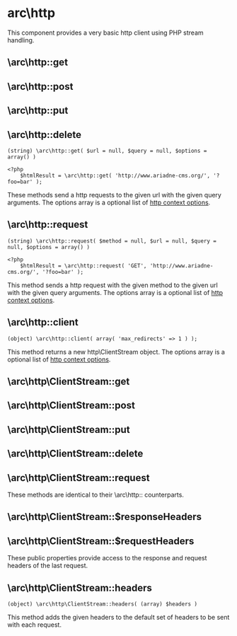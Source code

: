 # arc\http

This component provides a very basic http client using PHP stream handling.

\arc\http::get
--------------------
\arc\http::post
--------------------
\arc\http::put
--------------------
\arc\http::delete
--------------------
    (string) \arc\http::get( $url = null, $query = null, $options = array() )

    <?php
        $htmlResult = \arc\http::get( 'http://www.ariadne-cms.org/', '?foo=bar' );

These methods send a http requests to the given url with the given query arguments. 
The options array is a optional list of [http context options](http://www.php.net/manual/en/context.http.php).


\arc\http::request
--------------------
    (string) \arc\http::request( $method = null, $url = null, $query = null, $options = array() )

    <?php
        $htmlResult = \arc\http::request( 'GET', 'http://www.ariadne-cms.org/', '?foo=bar' );

This method sends a http request with the given method to the given url with the given query arguments.
The options array is a optional list of [http context options](http://www.php.net/manual/en/context.http.php).

\arc\http::client
-------------------
    (object) \arc\http::client( array( 'max_redirects' => 1 ) );

This method returns a new http\ClientStream object.
The options array is a optional list of [http context options](http://www.php.net/manual/en/context.http.php).

\arc\http\ClientStream::get
--------------------
\arc\http\ClientStream::post
--------------------
\arc\http\ClientStream::put
--------------------
\arc\http\ClientStream::delete
--------------------
\arc\http\ClientStream::request
-------------------------------
These methods are identical to their \arc\http:: counterparts.

\arc\http\ClientStream::$responseHeaders
--------------------
\arc\http\ClientStream::$requestHeaders
----------------------------------------
These public properties provide access to the response and request headers of the last request.

\arc\http\ClientStream::headers
-------------------------------
    (object) \arc\http\ClientStream::headers( (array) $headers )

This method adds the given headers to the default set of headers to be sent with each request.

